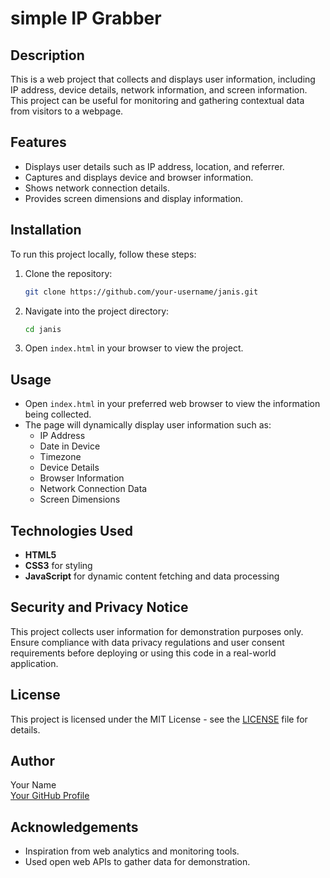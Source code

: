 # simple IP Grabber

## Description
This is a web project that collects and displays user information, including IP address, device details, network information, and screen information. This project can be useful for monitoring and gathering contextual data from visitors to a webpage.

## Features
- Displays user details such as IP address, location, and referrer.
- Captures and displays device and browser information.
- Shows network connection details.
- Provides screen dimensions and display information.

## Installation
To run this project locally, follow these steps:

1. Clone the repository:
   ```bash
   git clone https://github.com/your-username/janis.git
   ```

2. Navigate into the project directory:
   ```bash
   cd janis
   ```

3. Open `index.html` in your browser to view the project.

## Usage
- Open `index.html` in your preferred web browser to view the information being collected.
- The page will dynamically display user information such as:
  - IP Address
  - Date in Device
  - Timezone
  - Device Details
  - Browser Information
  - Network Connection Data
  - Screen Dimensions

## Technologies Used
- **HTML5**
- **CSS3** for styling
- **JavaScript** for dynamic content fetching and data processing

## Security and Privacy Notice
This project collects user information for demonstration purposes only. Ensure compliance with data privacy regulations and user consent requirements before deploying or using this code in a real-world application.

## License
This project is licensed under the MIT License - see the [LICENSE](LICENSE) file for details.

## Author
Your Name  
[Your GitHub Profile](https://github.com/yhkq1)

## Acknowledgements
- Inspiration from web analytics and monitoring tools.
- Used open web APIs to gather data for demonstration.
